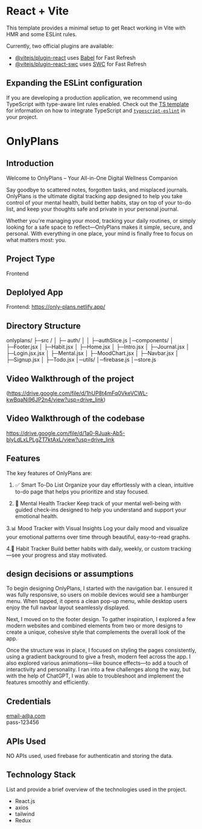 # React + Vite

This template provides a minimal setup to get React working in Vite with HMR and some ESLint rules.

Currently, two official plugins are available:

- [@vitejs/plugin-react](https://github.com/vitejs/vite-plugin-react/blob/main/packages/plugin-react) uses [Babel](https://babeljs.io/) for Fast Refresh
- [@vitejs/plugin-react-swc](https://github.com/vitejs/vite-plugin-react/blob/main/packages/plugin-react-swc) uses [SWC](https://swc.rs/) for Fast Refresh

## Expanding the ESLint configuration

If you are developing a production application, we recommend using TypeScript with type-aware lint rules enabled. Check out the [TS template](https://github.com/vitejs/vite/tree/main/packages/create-vite/template-react-ts) for information on how to integrate TypeScript and [`typescript-eslint`](https://typescript-eslint.io) in your project.


# OnlyPlans

## Introduction

Welcome to OnlyPlans – Your All-in-One Digital Wellness Companion

Say goodbye to scattered notes, forgotten tasks, and misplaced journals. OnlyPlans is the ultimate digital tracking app designed to help you take control of your mental health, build better habits, stay on top of your to-do list, and keep your thoughts safe and private in your personal journal.

Whether you're managing your mood, tracking your daily routines, or simply looking for a safe space to reflect—OnlyPlans makes it simple, secure, and personal. With everything in one place, your mind is finally free to focus on what matters most: you.



## Project Type
Frontend 

## Deplolyed App
Frontend: https://only-plans.netlify.app/

## Directory Structure
onlyplans/
├─src /
│  ├─ auth/
│  │    ├─authSlice.js
   │─components/
   │     ├─Footer.jsx
   │     ├─Habit.jsx
   │     ├─Home.jsx
   │     ├─Intro.jsx
   │     ├─Journal.jsx
   │     ├─Login.jsx.jsx
   │     ├─Mental.jsx
   │     ├─MoodChart.jsx
   │     ├─Navbar.jsx
   │     ├─Signup.jsx
   │     ├─Todo.jsx
   │─utils/ 
       │─firebase.js
       │─store.js


## Video Walkthrough of the project
(https://drive.google.com/file/d/1hUP8t4mFq0VkeVCWL-kwBqaNi96JP2n4/view?usp=drive_link)

## Video Walkthrough of the codebase
https://drive.google.com/file/d/1a0-RJuak-Ab5-blyLdLxLPLgZT7ktAxL/view?usp=drive_link

## Features
The key features of OnlyPlans are:

1. ✅ Smart To-Do List
Organize your day effortlessly with a clean, intuitive to-do page that helps you prioritize and stay focused.

2. 🧠 Mental Health Tracker
Keep track of your mental well-being with guided check-ins designed to help you understand and support your emotional health.

3.📊 Mood Tracker with Visual Insights
Log your daily mood and visualize your emotional patterns over time through beautiful, easy-to-read graphs.

4.🔁 Habit Tracker
Build better habits with daily, weekly, or custom tracking—see your progress and stay motivated.

## design decisions or assumptions

To begin designing OnlyPlans, I started with the navigation bar. I ensured it was fully responsive, so users on mobile devices would see a hamburger menu. When tapped, it opens a clean pop-up menu, while desktop users enjoy the full navbar layout seamlessly displayed.

Next, I moved on to the footer design. To gather inspiration, I explored a few modern websites and combined elements from two or more designs to create a unique, cohesive style that complements the overall look of the app.

Once the structure was in place, I focused on styling the pages consistently, using a gradient background to give a fresh, modern feel across the app. I also explored various animations—like bounce effects—to add a touch of interactivity and personality. I ran into a few challenges along the way, but with the help of ChatGPT, I was able to troubleshoot and implement the features smoothly and efficiently.


## Credentials
email-a@a.com   
pass-123456

## APIs Used
NO APIs used, used firebase for authenticatin and storing the data.



## Technology Stack
List and provide a brief overview of the technologies used in the project.

- React.js
- axios
- tailwind
- Redux